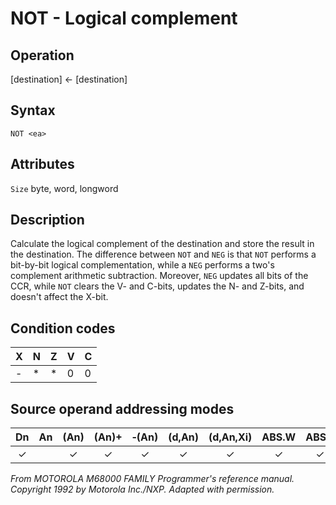 # NOT - Logical complement

## Operation
[destination] ← [destination]

## Syntax
```assembly
NOT <ea>
```

## Attributes
`Size`  byte, word, longword

## Description
Calculate the logical complement of the destination and store the
result in the destination. The difference between `NOT` and `NEG` is
that `NOT` performs a bit-by-bit logical complementation, while a
`NEG` performs a two's complement arithmetic subtraction. Moreover, `NEG` updates all bits of the CCR, while `NOT` clears the V- and
C-bits, updates the N- and Z-bits, and doesn't affect the X-bit.

## Condition codes
|X|N|Z|V|C|
|--|--|--|--|--|
|-|*|*|0|0|

## Source operand addressing modes
|Dn|An|(An)|(An)+|&#x2011;(An)|(d,An)|(d,An,Xi)|ABS.W|ABS.L|(d,PC)|(d,PC,Xn)|imm|
|:-:|:-:|:-:|:-:|:-:|:-:|:-:|:-:|:-:|:-:|:-:|:-:|
|✓||✓|✓|✓|✓|✓|✓|✓||||

*From MOTOROLA M68000 FAMILY Programmer's reference manual. Copyright 1992 by Motorola Inc./NXP. Adapted with permission.*